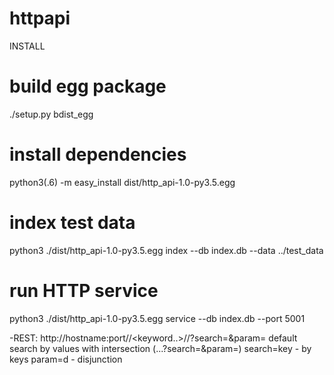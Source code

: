 # httpapi

INSTALL
# build egg package
./setup.py bdist_egg
# install dependencies
python3(.6) -m easy_install dist/http_api-1.0-py3.5.egg
# index test data
python3 ./dist/http_api-1.0-py3.5.egg index --db index.db --data ../test_data
# run HTTP service
python3 ./dist/http_api-1.0-py3.5.egg service --db index.db --port 5001

-REST:
http://hostname:port/<keyword1>/<keyword..>/<keywordn>/?search=&param=
default search by values with intersection (...?search=&param=)
search=key - by keys
param=d    - disjunction
